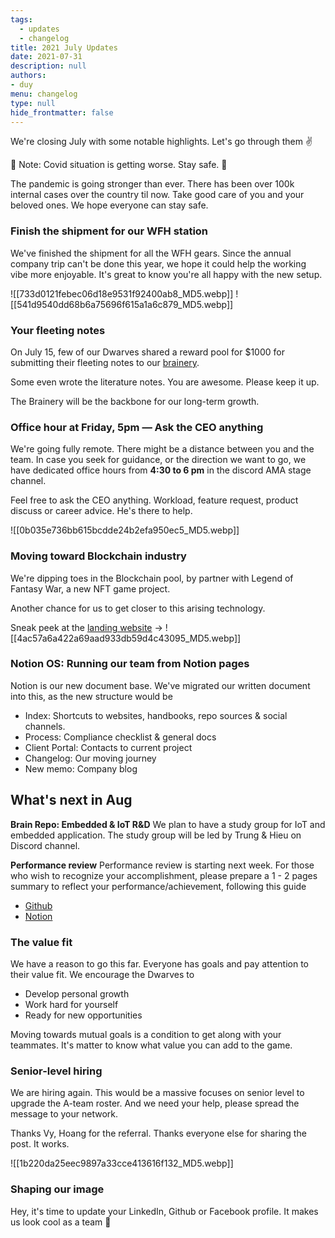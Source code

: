 ```yaml
---
tags: 
  - updates 
  - changelog
title: 2021 July Updates
date: 2021-07-31
description: null
authors: 
- duy
menu: changelog
type: null
hide_frontmatter: false
---
```


We're closing July with some notable highlights. Let's go through them ✌️

🚨 Note: Covid situation is getting worse. Stay safe. 🦠

The pandemic is going stronger than ever. There has been over 100k internal cases over the country til now. Take good care of you and your beloved ones. We hope everyone can stay safe.

### Finish the shipment for our WFH station
We've finished the shipment for all the WFH gears. Since the annual company trip can't be done this year, we hope it could help the working vibe more enjoyable. It's great to know you're all happy with the new setup.

![[733d0121febec06d18e9531f92400ab8_MD5.webp]]
![[541d9540dd68b6a75696f615a1a6c879_MD5.webp]]

### Your fleeting notes
On July 15, few of our Dwarves shared a reward pool for $1000 for submitting their fleeting notes to our [brainery](https://brain.d.foundation/). 

Some even wrote the literature notes. You are awesome. Please keep it up.

The Brainery will be the backbone for our long-term growth.

### Office hour at Friday, 5pm — Ask the CEO anything
We're going fully remote. There might be a distance between you and the team. In case you seek for guidance, or the direction we want to go, we have dedicated office hours from **4:30 to 6 pm** in the discord AMA stage channel.

Feel free to ask the CEO anything. Workload, feature request, product discuss or career advice. He's there to help. 

![[0b035e736bb615bcdde24b2efa950ec5_MD5.webp]]

### Moving toward Blockchain industry
We're dipping toes in the Blockchain pool, by partner with Legend of Fantasy War, a new NFT game project. 

Another chance for us to get closer to this arising technology.

Sneak peek at the [landing website](http://legendfantasywar.com/) 
→ ![[4ac57a6a422a69aad933db59d4c43095_MD5.webp]]

### Notion OS: Running our team from Notion pages
Notion is our new document base. We've migrated our written document into this, as the new structure would be

* Index: Shortcuts to websites, handbooks, repo sources & social channels.
* Process: Compliance checklist & general docs
* Client Portal: Contacts to current project 
* Changelog: Our moving journey
* New memo: Company blog

## What's next in Aug
**Brain Repo: Embedded & IoT R&D**
We plan to have a study group for IoT and embedded application. The study group will be led by Trung & Hieu on Discord channel.

**Performance review**
Performance review is starting next week. For those who wish to recognize your accomplishment, please prepare a 1 - 2 pages summary to reflect your performance/achievement, following this guide

* [Github](http://github.com/dwarvesf/handbook/blob/master/making-a-career.md#performance-review)
* [Notion](/548a540a40714f11915d631fd5cec53f#434d285816e34dcaa12f4bc652eb5bed)

### The value fit
We have a reason to go this far. Everyone has goals and pay attention to their value fit. We encourage the Dwarves to

* Develop personal growth 
* Work hard for yourself
* Ready for new opportunities

Moving towards mutual goals is a condition to get along with your teammates. It's matter to know what value you can add to the game. 

### Senior-level hiring
We are hiring again. This would be a massive focuses on senior level to upgrade the A-team roster. And we need your help, please spread the message to your network.

Thanks Vy, Hoang for the referral. Thanks everyone else for sharing the post. It works.

![[1b220da25eec9897a33cce413616f132_MD5.webp]]

### Shaping our image
Hey, it's time to update your LinkedIn, Github or Facebook profile. It makes us look cool as a team 🚀